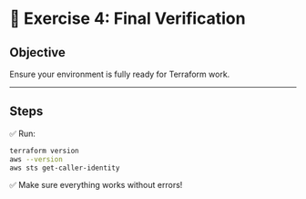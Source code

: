 # 📝 Exercise 4: Final Verification

## Objective

Ensure your environment is fully ready for Terraform work.

---

## Steps

✅ Run:

```bash
terraform version
aws --version
aws sts get-caller-identity
```

✅ Make sure everything works without errors!